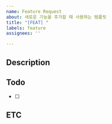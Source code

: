 ```yaml
---
name: Feature Request
about: 새로운 기능을 추가할 때 사용하는 템플릿
title: "[FEAT] "
labels: feature
assignees: ''

---
```


## Description


## Todo
- [ ] 

## ETC
